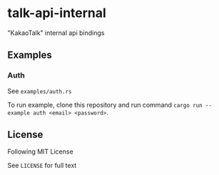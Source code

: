 # talk-api-internal
"KakaoTalk" internal api bindings

## Examples
### Auth
See `examples/auth.rs`

To run example, clone this repository and run command `cargo run --example auth <email> <password>`.

## License
Following MIT License

See `LICENSE` for full text